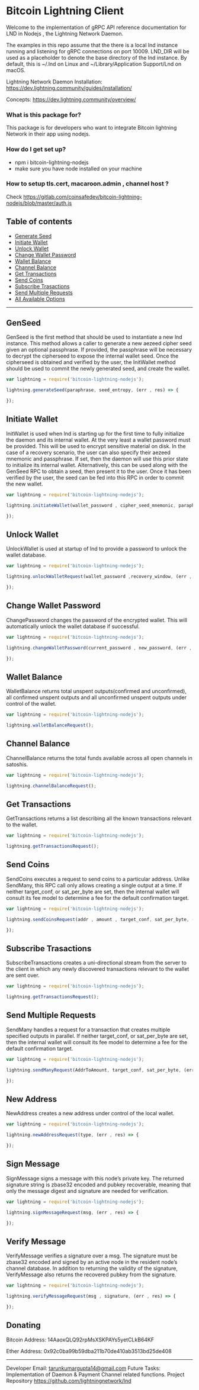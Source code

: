 # Bitcoin Lightning Client 

Welcome to the implementation of gRPC API reference documentation for LND in Nodejs , the Lightning Network Daemon. 

The examples in this repo assume that the there is a local lnd instance running and listening for gRPC connections on port 10009. LND_DIR will be used as a placeholder to denote the base directory of the lnd instance. By default, this is ~/.lnd on Linux and ~/Library/Application Support/Lnd on macOS.


Lightning Network Daemon Installation: https://dev.lightning.community/guides/installation/

Concepts: https://dev.lightning.community/overview/


### What is this package for? ###

This package is for developers who want to integrate Bitcoin lightning Network in their app using nodejs.

### How do I get set up? ###

* npm i bitcoin-lightning-nodejs
* make sure you have node installed on your machine


### How to setup tls.cert, macaroon.admin , channel host ? ###

Check https://gitlab.com/coinsafedev/bitcoin-lightning-nodejs/blob/master/auth.js

## Table of contents

- [Generate Seed](#genseed)
- [Initiate Wallet](#initiate-wallet)
- [Unlock Wallet](#unlock-wallet)
- [Change Wallet Password](#change-wallet-password)
- [Wallet Balance](#wallet-balance)
- [Channel Balance](#channel-balance)
- [Get Transactions ](#get-transactions)
- [Send Coins](#send-coins)
- [Subscribe Trasactions](#subscribe-trasactions)
- [Send Multiple Requests](#send-multiple-requests)
- [All Available Options](#new-address)

---

## GenSeed 

GenSeed is the first method that should be used to instantiate a new lnd instance. This method allows a caller to generate a new aezeed cipher seed given an optional passphrase. If provided, the passphrase will be necessary to decrypt the cipherseed to expose the internal wallet seed. Once the cipherseed is obtained and verified by the user, the InitWallet method should be used to commit the newly generated seed, and create the wallet.

```js
var lightning = require('bitcoin-lightning-nodejs');

lightning.generateSeed(paraphrase, seed_entropy, (err , res) => {

});
```

## Initiate Wallet 

InitWallet is used when lnd is starting up for the first time to fully initialize the daemon and its internal wallet. At the very least a wallet password must be provided. This will be used to encrypt sensitive material on disk. In the case of a recovery scenario, the user can also specify their aezeed mnemonic and passphrase. If set, then the daemon will use this prior state to initialize its internal wallet. Alternatively, this can be used along with the GenSeed RPC to obtain a seed, then present it to the user. Once it has been verified by the user, the seed can be fed into this RPC in order to commit the new wallet.

```js
var lightning = require('bitcoin-lightning-nodejs');

lightning.initiateWallet(wallet_password , cipher_seed_mnemonic, paraphrase, recovery_window, (err , res) => {

});

```

## Unlock Wallet

UnlockWallet is used at startup of lnd to provide a password to unlock the wallet database.


```js
var lightning = require('bitcoin-lightning-nodejs');

lightning.unlockWalletRequest(wallet_password ,recovery_window, (err , res) => {

});

```

## Change Wallet Password

ChangePassword changes the password of the encrypted wallet. This will automatically unlock the wallet database if successful.


```js
var lightning = require('bitcoin-lightning-nodejs');

lightning.changeWalletPassword(current_password , new_password, (err , res) => {

});

```

## Wallet Balance 

WalletBalance returns total unspent outputs(confirmed and unconfirmed), all confirmed unspent outputs and all unconfirmed unspent outputs under control of the wallet.

```js
var lightning = require('bitcoin-lightning-nodejs');

lightning.walletBalanceRequest();

```

## Channel Balance 

ChannelBalance returns the total funds available across all open channels in satoshis.

```js
var lightning = require('bitcoin-lightning-nodejs');

lightning.channelBalanceRequest();

```

## Get Transactions 

GetTransactions returns a list describing all the known transactions relevant to the wallet.

```js
var lightning = require('bitcoin-lightning-nodejs');

lightning.getTransactionsRequest();

```

## Send Coins 

SendCoins executes a request to send coins to a particular address. Unlike SendMany, this RPC call only allows creating a single output at a time. If neither target_conf, or sat_per_byte are set, then the internal wallet will consult its fee model to determine a fee for the default confirmation target.

```js
var lightning = require('bitcoin-lightning-nodejs');

lightning.sendCoinsRequest(addr , amount , target_conf, sat_per_byte, (err , res) => {

});

```

## Subscribe Trasactions 

SubscribeTransactions creates a uni-directional stream from the server to the client in which any newly discovered transactions relevant to the wallet are sent over.

```js
var lightning = require('bitcoin-lightning-nodejs');

lightning.getTransactionsRequest();

```

## Send Multiple Requests

SendMany handles a request for a transaction that creates multiple specified outputs in parallel. If neither target_conf, or sat_per_byte are set, then the internal wallet will consult its fee model to determine a fee for the default confirmation target.

```js
var lightning = require('bitcoin-lightning-nodejs');

lightning.sendManyRequest(AddrToAmount, target_conf, sat_per_byte, (err , res) => {

});

```

## New Address 

NewAddress creates a new address under control of the local wallet.

```js
var lightning = require('bitcoin-lightning-nodejs');

lightning.newAddressRequest(type, (err , res) => {

});

```

## Sign Message 

SignMessage signs a message with this node’s private key. The returned signature string is zbase32 encoded and pubkey recoverable, meaning that only the message digest and signature are needed for verification.

```js
var lightning = require('bitcoin-lightning-nodejs');

lightning.signMessageRequest(msg, (err , res) => {

});

```

## Verify Message 

VerifyMessage verifies a signature over a msg. The signature must be zbase32 encoded and signed by an active node in the resident node’s channel database. In addition to returning the validity of the signature, VerifyMessage also returns the recovered pubkey from the signature.

```js
var lightning = require('bitcoin-lightning-nodejs');

lightning.verifyMessageRequest(msg , signature, (err , res) => {

});

```

## Donating

Bitcoin Address: 14AaoxQLQ92rpMsXSKPAYs5yetCLkB64KF

Ether Address: 0x92c0ba99b59dba211b70de410ab3513bd25de408

---


Developer Email: tarunkumargupta14@gmail.com 
Future Tasks: Implementation of Daemon & Payment Channel related functions.
Project Repository https://github.com/lightningnetwork/lnd 


